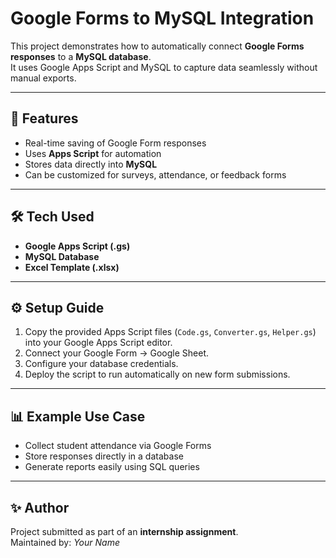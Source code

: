# Google Forms to MySQL Integration

This project demonstrates how to automatically connect **Google Forms responses** to a **MySQL database**.  
It uses Google Apps Script and MySQL to capture data seamlessly without manual exports.

---

## 🚀 Features
- Real-time saving of Google Form responses  
- Uses **Apps Script** for automation  
- Stores data directly into **MySQL**  
- Can be customized for surveys, attendance, or feedback forms  

---

## 🛠️ Tech Used
- **Google Apps Script (.gs)**  
- **MySQL Database**  
- **Excel Template (.xlsx)**  

---

## ⚙️ Setup Guide
1. Copy the provided Apps Script files (`Code.gs`, `Converter.gs`, `Helper.gs`) into your Google Apps Script editor.  
2. Connect your Google Form → Google Sheet.  
3. Configure your database credentials.  
4. Deploy the script to run automatically on new form submissions.  

---

## 📊 Example Use Case
- Collect student attendance via Google Forms  
- Store responses directly in a database  
- Generate reports easily using SQL queries  

---

## ✨ Author
Project submitted as part of an **internship assignment**.  
Maintained by: *Your Name*
